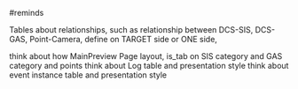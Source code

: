 #reminds

  Tables about relationships, such as relationship between DCS-SIS, DCS-GAS, Point-Camera, 
  define on TARGET side or ONE side, 
  
  think about how MainPreview Page layout, is_tab on SIS category and GAS category and points
  think about Log table and presentation style
  think about event instance table and presentation style
